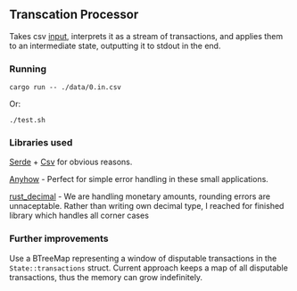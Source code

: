 ## Transcation Processor
Takes csv [input](./data/0.in.csv), interprets it as a stream of transactions, and applies
them to an intermediate state, outputting it to stdout in the end. 

### Running
```
cargo run -- ./data/0.in.csv
```
Or:
```
./test.sh
```
### Libraries used
[Serde](https://docs.rs/serde/1.0.117/serde/) + [Csv](https://docs.rs/csv/1.1.4/csv/) for obvious reasons. 

[Anyhow](https://docs.rs/anyhow/1.0.34/anyhow/) - Perfect for simple error handling in these small applications.

[rust_decimal](https://docs.rs/rust_decimal/1.8.1/rust_decimal/) - We are handling monetary amounts, rounding errors are unnaceptable. 
Rather than writing own decimal type, I reached for finished library which handles all corner cases

### Further improvements
Use a BTreeMap representing a window of disputable transactions in the `State::transactions` struct. Current approach 
keeps a map of all disputable transactions, thus the memory can grow indefinitely.
